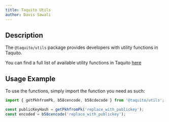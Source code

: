 ```yaml
---
title: Taquito Utils
author: Davis Sawali
---
```


## Description
The `@taquito/utils` package provides developers with utility functions in Taquito.

You can find a full list of available utility functions in Taquito [here](https://tezostaquito.io/typedoc/modules/_taquito_utils.html)

## Usage Example
To use the functions, simply import the function you need as such:

```js
import { getPkhfromPk, b58cencode, b58cdecode } from '@taquito/utils';

const publicKeyHash = getPkhfromPk('replace_with_publickey');
const encoded = b58cencode('replace_with_publickey');
```

